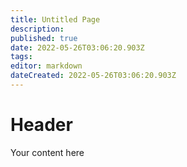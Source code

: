 ```yaml
---
title: Untitled Page
description: 
published: true
date: 2022-05-26T03:06:20.903Z
tags: 
editor: markdown
dateCreated: 2022-05-26T03:06:20.903Z
---
```


# Header
Your content here